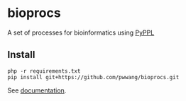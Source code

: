 # bioprocs
A set of processes for bioinformatics using [PyPPL](https://github.com/pwwang/pyppl)

## Install
```shell
php -r requirements.txt
pip install git+https://github.com/pwwang/bioprocs.git
```

See [documentation](https://pwwang.github.io/bioprocs).
